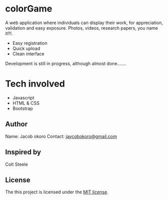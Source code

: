 # colorGame

A web application where individuals can display their work, for appreciation, validation and easy exposure. Photos, videos, research papers, you name it!!!.

- Easy registration
- Quick upload
- Clean interface

Development is still in progress, although almost done.......

# Tech involved
- Javascript 
- HTML & CSS
- Bootstrap


## Author
Name: Jacob okoro 
Contact: jaycobokoro@gmail.com

 ## Inspired by
 Colt Steele
 

## License
The this project is  licensed under the [MIT license](https://opensource.org/licenses/MIT).


<!-- 
# Installation
- Firstly, make sure the app is capable of [running locally](https://gist.github.com/hootlex/da59b91c628a6688ceb1).
- Next, download all  the node dependencies using `npm install`
- Then, enter `npm run dev` or `npm run watch` to compile all js and css assets.
- Finally, enter `php artisan serve ` to run a local server. -->
